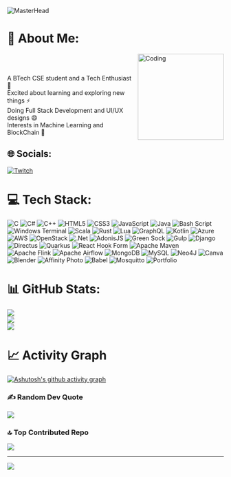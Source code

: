 <!-- ![MasterHead](https://i.redd.it/o76bp3aoz6yb1.gif) -->
<!-- ![MasterHead](https://i.pinimg.com/originals/ab/eb/3a/abeb3a2030882a1bf12225d23701ee5b.gif) -->
<!-- ![MasterHead](https://i.pinimg.com/originals/36/2d/5c/362d5c55859146c0c7debfca296ad321.gif) --> 
![MasterHead](https://i.pinimg.com/originals/d4/63/f2/d463f24b0e1f3f1ce6680d601c97e6a0.gif)  
# 💫 About Me:
<img align="right" alt="Coding" width="200" height="200" src="https://media.giphy.com/media/v1.Y2lkPTc5MGI3NjExcHplOTlsenBpYjJ3NGJkajFnZ2FlcWlsYnd6enBmNWJ1aG1oaDd6bSZlcD12MV9naWZzX3NlYXJjaCZjdD1n/bGgsc5mWoryfgKBx1u/giphy.gif">
<br><br>

A BTech CSE student and a Tech Enthusiast 🔭<br>Excited about learning and exploring new things ⚡<br>Doing Full Stack Development and UI/UX designs 😄<br>Interests in Machine Learning and BlockChain 🤔<br>



## 🌐 Socials:
[![Twitch](https://img.shields.io/badge/Twitch-%239146FF.svg?logo=Twitch&logoColor=white)](https://twitch.tv/___AISHIK___) 

# 💻 Tech Stack:
![C](https://img.shields.io/badge/c-%2300599C.svg?style=plastic&logo=c&logoColor=white) ![C#](https://img.shields.io/badge/c%23-%23239120.svg?style=plastic&logo=csharp&logoColor=white) ![C++](https://img.shields.io/badge/c++-%2300599C.svg?style=plastic&logo=c%2B%2B&logoColor=white) ![HTML5](https://img.shields.io/badge/html5-%23E34F26.svg?style=plastic&logo=html5&logoColor=white) ![CSS3](https://img.shields.io/badge/css3-%231572B6.svg?style=plastic&logo=css3&logoColor=white) ![JavaScript](https://img.shields.io/badge/javascript-%23323330.svg?style=plastic&logo=javascript&logoColor=%23F7DF1E) ![Java](https://img.shields.io/badge/java-%23ED8B00.svg?style=plastic&logo=openjdk&logoColor=white) ![Bash Script](https://img.shields.io/badge/bash_script-%23121011.svg?style=plastic&logo=gnu-bash&logoColor=white) ![Windows Terminal](https://img.shields.io/badge/Windows%20Terminal-%234D4D4D.svg?style=plastic&logo=windows-terminal&logoColor=white) ![Scala](https://img.shields.io/badge/scala-%23DC322F.svg?style=plastic&logo=scala&logoColor=white) ![Rust](https://img.shields.io/badge/rust-%23000000.svg?style=plastic&logo=rust&logoColor=white) ![Lua](https://img.shields.io/badge/lua-%232C2D72.svg?style=plastic&logo=lua&logoColor=white) ![GraphQL](https://img.shields.io/badge/-GraphQL-E10098?style=plastic&logo=graphql&logoColor=white) ![Kotlin](https://img.shields.io/badge/kotlin-%237F52FF.svg?style=plastic&logo=kotlin&logoColor=white) ![Azure](https://img.shields.io/badge/azure-%230072C6.svg?style=plastic&logo=microsoftazure&logoColor=white) ![AWS](https://img.shields.io/badge/AWS-%23FF9900.svg?style=plastic&logo=amazon-aws&logoColor=white) ![OpenStack](https://img.shields.io/badge/Openstack-%23f01742.svg?style=plastic&logo=openstack&logoColor=white) ![.Net](https://img.shields.io/badge/.NET-5C2D91?style=plastic&logo=.net&logoColor=white) ![AdonisJS](https://img.shields.io/badge/adonisjs-%23220052.svg?style=plastic&logo=adonisjs&logoColor=white) ![Green Sock](https://img.shields.io/badge/green%20sock-88CE02?style=plastic&logo=greensock&logoColor=white) ![Gulp](https://img.shields.io/badge/GULP-%23CF4647.svg?style=plastic&logo=gulp&logoColor=white) ![Django](https://img.shields.io/badge/django-%23092E20.svg?style=plastic&logo=django&logoColor=white) ![Directus](https://img.shields.io/badge/directus-%2364f.svg?style=plastic&logo=directus&logoColor=white) ![Quarkus](https://img.shields.io/badge/quarkus-%234794EB.svg?style=plastic&logo=quarkus&logoColor=white) ![React Hook Form](https://img.shields.io/badge/React%20Hook%20Form-%23EC5990.svg?style=plastic&logo=reacthookform&logoColor=white) ![Apache Maven](https://img.shields.io/badge/Apache%20Maven-C71A36?style=plastic&logo=Apache%20Maven&logoColor=white) ![Apache Flink](https://img.shields.io/badge/Apache%20Flink-E6526F?style=plastic&logo=Apache%20Flink&logoColor=white) ![Apache Airflow](https://img.shields.io/badge/Apache%20Airflow-017CEE?style=plastic&logo=Apache%20Airflow&logoColor=white) ![MongoDB](https://img.shields.io/badge/MongoDB-%234ea94b.svg?style=plastic&logo=mongodb&logoColor=white) ![MySQL](https://img.shields.io/badge/mysql-4479A1.svg?style=plastic&logo=mysql&logoColor=white) ![Neo4J](https://img.shields.io/badge/Neo4j-008CC1?style=plastic&logo=neo4j&logoColor=white) ![Canva](https://img.shields.io/badge/Canva-%2300C4CC.svg?style=plastic&logo=Canva&logoColor=white) ![Blender](https://img.shields.io/badge/blender-%23F5792A.svg?style=plastic&logo=blender&logoColor=white) ![Affinity Photo](https://img.shields.io/badge/affinityphoto-%237E4DD2.svg?style=plastic&logo=affinity-photo&logoColor=white) ![Babel](https://img.shields.io/badge/Babel-F9DC3e?style=plastic&logo=babel&logoColor=black) ![Mosquitto](https://img.shields.io/badge/mosquitto-%233C5280.svg?style=plastic&logo=eclipsemosquitto&logoColor=white) ![Portfolio](https://img.shields.io/badge/Portfolio-%23000000.svg?style=plastic&logo=firefox&logoColor=#FF7139)
# 📊 GitHub Stats:
![](https://github-readme-stats.vercel.app/api?username=aishikchakraborty03&theme=shadow_green&hide_border=false&include_all_commits=true&count_private=true)<br/>
![](https://github-readme-streak-stats.herokuapp.com/?user=aishikchakraborty03&theme=shadow_green&hide_border=false)<br/>
![](https://github-readme-stats.vercel.app/api/top-langs/?username=aishikchakraborty03&theme=shadow_green&hide_border=false&include_all_commits=true&count_private=true&layout=compact)

# 📈 Activity Graph
[![Ashutosh's github activity graph](https://github-readme-activity-graph.vercel.app/graph?username=aishikchakraborty03&theme=rogue)](https://github.com/ashutosh00710/github-readme-activity-graph)

### ✍️ Random Dev Quote
![](https://quotes-github-readme.vercel.app/api?type=horizontal&theme=radical)

### 🔝 Top Contributed Repo
![](https://github-contributor-stats.vercel.app/api?username=aishikchakraborty03&limit=5&theme=dark&combine_all_yearly_contributions=true)

---
[![](https://visitcount.itsvg.in/api?id=aishikchakraborty03&icon=9&color=0)](https://visitcount.itsvg.in)

<!-- Proudly created with GPRM ( https://gprm.itsvg.in ) -->
